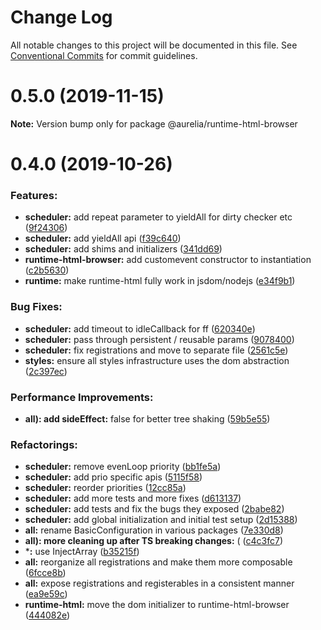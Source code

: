# Change Log

All notable changes to this project will be documented in this file.
See [Conventional Commits](https://conventionalcommits.org) for commit guidelines.

<a name="0.5.0"></a>
# 0.5.0 (2019-11-15)

**Note:** Version bump only for package @aurelia/runtime-html-browser

<a name="0.4.0"></a>
# 0.4.0 (2019-10-26)

### Features:

* **scheduler:** add repeat parameter to yieldAll for dirty checker etc ([9f24306](https://github.com/aurelia/aurelia/commit/9f24306))
* **scheduler:** add yieldAll api ([f39c640](https://github.com/aurelia/aurelia/commit/f39c640))
* **scheduler:** add shims and initializers ([341dd69](https://github.com/aurelia/aurelia/commit/341dd69))
* **runtime-html-browser:** add customevent constructor to instantiation ([c2b5630](https://github.com/aurelia/aurelia/commit/c2b5630))
* **runtime:** make runtime-html fully work in jsdom/nodejs ([e34f9b1](https://github.com/aurelia/aurelia/commit/e34f9b1))


### Bug Fixes:

* **scheduler:** add timeout to idleCallback for ff ([620340e](https://github.com/aurelia/aurelia/commit/620340e))
* **scheduler:** pass through persistent / reusable params ([9078400](https://github.com/aurelia/aurelia/commit/9078400))
* **scheduler:** fix registrations and move to separate file ([2561c5e](https://github.com/aurelia/aurelia/commit/2561c5e))
* **styles:** ensure all styles infrastructure uses the dom abstraction ([2c397ec](https://github.com/aurelia/aurelia/commit/2c397ec))


### Performance Improvements:

* **all): add sideEffect:** false for better tree shaking ([59b5e55](https://github.com/aurelia/aurelia/commit/59b5e55))


### Refactorings:

* **scheduler:** remove evenLoop priority ([bb1fe5a](https://github.com/aurelia/aurelia/commit/bb1fe5a))
* **scheduler:** add prio specific apis ([5115f58](https://github.com/aurelia/aurelia/commit/5115f58))
* **scheduler:** reorder priorities ([12cc85a](https://github.com/aurelia/aurelia/commit/12cc85a))
* **scheduler:** add more tests and more fixes ([d613137](https://github.com/aurelia/aurelia/commit/d613137))
* **scheduler:** add tests and fix the bugs they exposed ([2babe82](https://github.com/aurelia/aurelia/commit/2babe82))
* **scheduler:** add global initialization and initial test setup ([2d15388](https://github.com/aurelia/aurelia/commit/2d15388))
* **all:** rename BasicConfiguration in various packages ([7e330d8](https://github.com/aurelia/aurelia/commit/7e330d8))
* **all): more cleaning up after TS breaking changes:** ( ([c4c3fc7](https://github.com/aurelia/aurelia/commit/c4c3fc7))
* ***:** use InjectArray ([b35215f](https://github.com/aurelia/aurelia/commit/b35215f))
* **all:** reorganize all registrations and make them more composable ([6fcce8b](https://github.com/aurelia/aurelia/commit/6fcce8b))
* **all:** expose registrations and registerables in a consistent manner ([ea9e59c](https://github.com/aurelia/aurelia/commit/ea9e59c))
* **runtime-html:** move the dom initializer to runtime-html-browser ([444082e](https://github.com/aurelia/aurelia/commit/444082e))

